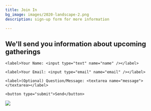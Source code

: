 ```yaml
---
title: Join In
bg_image: images/2020-landscape-2.png
description: sign-up form for more information

---
```

## We'll send you information about upcoming gatherings

<form name="contact" method="POST" data-netlify="true">

  <p>

    <label>Your Name: <input type="text" name="name" /></label>   

  </p>

  <p>

    <label>Your Email: <input type="email" name="email" /></label>

  </p>

  <p>

    <label>(Optional) Question/Message: <textarea name="message"></textarea></label>

  </p>

  <p>

    <button type="submit">Send</button>

  </p>

</form>

![](images/2020-three-quarters-1.png)